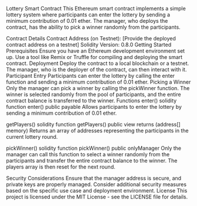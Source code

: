 Lottery Smart Contract
This Ethereum smart contract implements a simple lottery system where participants can enter the lottery by sending a minimum contribution of 0.01 ether. The manager, who deploys the contract, has the ability to pick a winner randomly from the participants.

Contract Details
Contract Address (on Testnet): [Provide the deployed contract address on a testnet]
Solidity Version: 0.8.0
Getting Started
Prerequisites
Ensure you have an Ethereum development environment set up.
Use a tool like Remix or Truffle for compiling and deploying the smart contract.
Deployment
Deploy the contract to a local blockchain or a testnet.
The manager, who is the deployer of the contract, can then interact with it.
Participant Entry
Participants can enter the lottery by calling the enter function and sending a minimum contribution of 0.01 ether.
Picking a Winner
Only the manager can pick a winner by calling the pickWinner function.
The winner is selected randomly from the pool of participants, and the entire contract balance is transferred to the winner.
Functions
enter()
solidity
function enter() public payable
Allows participants to enter the lottery by sending a minimum contribution of 0.01 ether.

getPlayers()
solidity
function getPlayers() public view returns (address[] memory)
Returns an array of addresses representing the participants in the current lottery round.

pickWinner()
solidity
function pickWinner() public onlyManager
Only the manager can call this function to select a winner randomly from the participants and transfer the entire contract balance to the winner. The players array is then reset for the next round.

Security Considerations
Ensure that the manager address is secure, and private keys are properly managed.
Consider additional security measures based on the specific use case and deployment environment.
License
This project is licensed under the MIT License - see the LICENSE file for details.